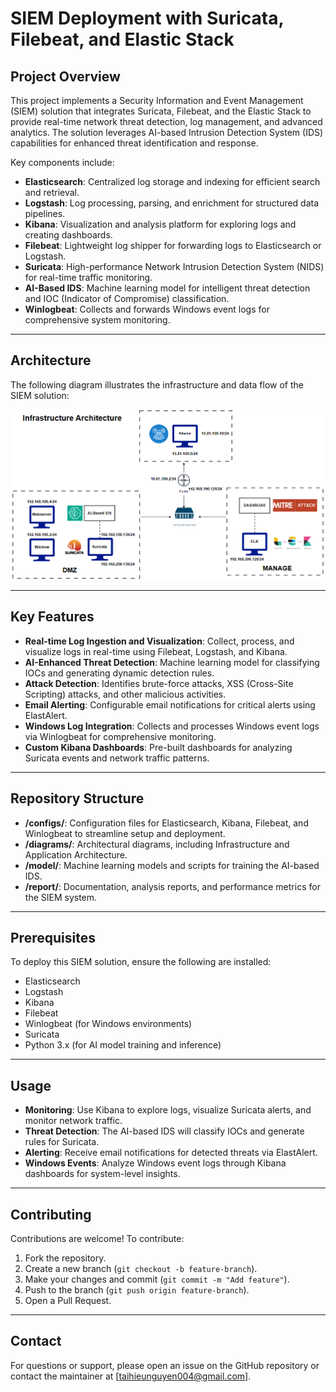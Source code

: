 # SIEM Deployment with Suricata, Filebeat, and Elastic Stack

## Project Overview

This project implements a Security Information and Event Management (SIEM) solution that integrates Suricata, Filebeat, and the Elastic Stack to provide real-time network threat detection, log management, and advanced analytics. The solution leverages AI-based Intrusion Detection System (IDS) capabilities for enhanced threat identification and response.

Key components include:

- **Elasticsearch**: Centralized log storage and indexing for efficient search and retrieval.
- **Logstash**: Log processing, parsing, and enrichment for structured data pipelines.
- **Kibana**: Visualization and analysis platform for exploring logs and creating dashboards.
- **Filebeat**: Lightweight log shipper for forwarding logs to Elasticsearch or Logstash.
- **Suricata**: High-performance Network Intrusion Detection System (NIDS) for real-time traffic monitoring.
- **AI-Based IDS**: Machine learning model for intelligent threat detection and IOC (Indicator of Compromise) classification.
- **Winlogbeat**: Collects and forwards Windows event logs for comprehensive system monitoring.

---

## Architecture

The following diagram illustrates the infrastructure and data flow of the SIEM solution:

![Infrastructure Architecture](https://github.com/taihieunguyen/Intelligent-threat-protection-AI-powered-Suricata-and-ELK-stack/blob/main/diagrams/Infrastructure%20Architecture.png?raw=true)

---

## Key Features

- **Real-time Log Ingestion and Visualization**: Collect, process, and visualize logs in real-time using Filebeat, Logstash, and Kibana.
- **AI-Enhanced Threat Detection**: Machine learning model for classifying IOCs and generating dynamic detection rules.
- **Attack Detection**: Identifies brute-force attacks, XSS (Cross-Site Scripting) attacks, and other malicious activities.
- **Email Alerting**: Configurable email notifications for critical alerts using ElastAlert.
- **Windows Log Integration**: Collects and processes Windows event logs via Winlogbeat for comprehensive monitoring.
- **Custom Kibana Dashboards**: Pre-built dashboards for analyzing Suricata events and network traffic patterns.

---

## Repository Structure

- **/configs/**: Configuration files for Elasticsearch, Kibana, Filebeat, and Winlogbeat to streamline setup and deployment.
- **/diagrams/**: Architectural diagrams, including Infrastructure and Application Architecture.
- **/model/**: Machine learning models and scripts for training the AI-based IDS.
- **/report/**: Documentation, analysis reports, and performance metrics for the SIEM system.

---

## Prerequisites

To deploy this SIEM solution, ensure the following are installed:

- Elasticsearch 
- Logstash 
- Kibana 
- Filebeat 
- Winlogbeat  (for Windows environments)
- Suricata 
- Python 3.x (for AI model training and inference)

---

## Usage

- **Monitoring**: Use Kibana to explore logs, visualize Suricata alerts, and monitor network traffic.
- **Threat Detection**: The AI-based IDS will classify IOCs and generate rules for Suricata.
- **Alerting**: Receive email notifications for detected threats via ElastAlert.
- **Windows Events**: Analyze Windows event logs through Kibana dashboards for system-level insights.

---

## Contributing

Contributions are welcome! To contribute:

1. Fork the repository.
2. Create a new branch (`git checkout -b feature-branch`).
3. Make your changes and commit (`git commit -m "Add feature"`).
4. Push to the branch (`git push origin feature-branch`).
5. Open a Pull Request.

---

## Contact

For questions or support, please open an issue on the GitHub repository or contact the maintainer at [taihieunguyen004@gmail.com].
